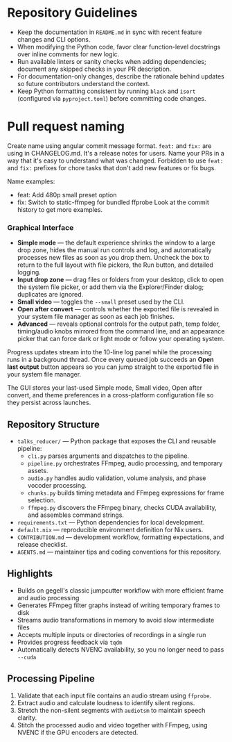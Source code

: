 # Repository Guidelines

- Keep the documentation in `README.md` in sync with recent feature changes and CLI options.
- When modifying the Python code, favor clear function-level docstrings over inline comments for new logic.
- Run available linters or sanity checks when adding dependencies; document any skipped checks in your PR description.
- For documentation-only changes, describe the rationale behind updates so future contributors understand the context.
- Keep Python formatting consistent by running `black` and `isort` (configured via `pyproject.toml`) before committing code changes.

# Pull request naming
Create name using angular commit message format.
`feat:` and `fix:` are using in CHANGELOG.md. It's a release notes for users. Name your PRs in a way that it's easy to understand what was changed. Forbidden to use `feat:` and `fix:` prefixes for chore tasks that don't add new features or fix bugs.

Name examples:
- feat: Add 480p small preset option
- fix: Switch to static-ffmpeg for bundled ffprobe
Look at the commit history to get more examples.



### Graphical Interface

- **Simple mode** — the default experience shrinks the window to a large drop
  zone, hides the manual run controls and log, and automatically processes new
  files as soon as you drop them. Uncheck the box to return to the full layout
  with file pickers, the Run button, and detailed logging.
- **Input drop zone** — drag files or folders from your desktop, click to open
  the system file picker, or add them via the Explorer/Finder dialog; duplicates
  are ignored.
- **Small video** — toggles the `--small` preset used by the CLI.
- **Open after convert** — controls whether the exported file is revealed in
  your system file manager as soon as each job finishes.
- **Advanced** — reveals optional controls for the output path, temp folder,
  timing/audio knobs mirrored from the command line, and an appearance picker
  that can force dark or light mode or follow your operating system.

Progress updates stream into the 10-line log panel while the processing runs in
a background thread. Once every queued job succeeds an **Open last output**
button appears so you can jump straight to the exported file in your system
file manager.

The GUI stores your last-used Simple mode, Small video, Open after convert, and
theme preferences in a cross-platform configuration file so they persist across
launches.

## Repository Structure
- `talks_reducer/` — Python package that exposes the CLI and reusable pipeline:
  - `cli.py` parses arguments and dispatches to the pipeline.
  - `pipeline.py` orchestrates FFmpeg, audio processing, and temporary assets.
  - `audio.py` handles audio validation, volume analysis, and phase vocoder processing.
  - `chunks.py` builds timing metadata and FFmpeg expressions for frame selection.
  - `ffmpeg.py` discovers the FFmpeg binary, checks CUDA availability, and assembles command strings.
- `requirements.txt` — Python dependencies for local development.
- `default.nix` — reproducible environment definition for Nix users.
- `CONTRIBUTION.md` — development workflow, formatting expectations, and release checklist.
- `AGENTS.md` — maintainer tips and coding conventions for this repository.

## Highlights
- Builds on gegell's classic jumpcutter workflow with more efficient frame and audio processing
- Generates FFmpeg filter graphs instead of writing temporary frames to disk
- Streams audio transformations in memory to avoid slow intermediate files
- Accepts multiple inputs or directories of recordings in a single run
- Provides progress feedback via `tqdm`
- Automatically detects NVENC availability, so you no longer need to pass `--cuda`

## Processing Pipeline
1. Validate that each input file contains an audio stream using `ffprobe`.
2. Extract audio and calculate loudness to identify silent regions.
3. Stretch the non-silent segments with `audiotsm` to maintain speech clarity.
4. Stitch the processed audio and video together with FFmpeg, using NVENC if the GPU encoders are detected.
